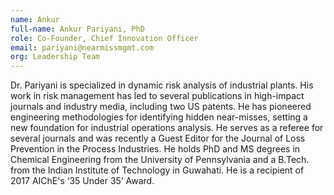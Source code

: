 ```yaml
---
name: Ankur
full-name: Ankur Pariyani, PhD
role: Co-Founder, Chief Innovation Officer
email: pariyani@nearmissmgmt.com
org: Leadership Team
---
```

Dr. Pariyani is specialized in dynamic risk analysis of industrial plants. His work in risk management has led to several publications in high-impact journals and industry media, including two US patents. He has pioneered engineering methodologies for identifying hidden near-misses, setting a new foundation for industrial operations analysis. He serves as a referee for several journals and was recently a Guest Editor for the Journal of Loss Prevention in the Process Industries. He holds PhD and MS degrees in Chemical Engineering from the University of Pennsylvania and a B.Tech. from the Indian Institute of Technology in Guwahati. He is a recipient of 2017 AIChE's ‘35 Under 35’ Award.
